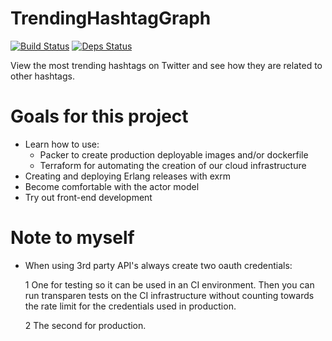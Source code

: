 # TrendingHashtagGraph
[![Build Status](https://travis-ci.org/robinsjdotcom/TrendingHashtagGraph.svg?branch=master)](https://travis-ci.org/robinsjdotcom/TrendingHashtagGraph)
[![Deps Status](https://beta.hexfaktor.org/badge/all/github/robinsjdotcom/TrendingHashtagGraph.svg)](https://beta.hexfaktor.org/github/robinsjdotcom/TrendingHashtagGraph)

View the most trending hashtags on Twitter and see how they are related to other hashtags.

# Goals for this project

- Learn how to use:
  - Packer to create production deployable images and/or dockerfile
  - Terraform for automating the creation of our cloud infrastructure
- Creating and deploying Erlang releases with exrm
- Become comfortable with the actor model
- Try out front-end development


# Note to myself

- When using 3rd party API's always create two oauth credentials:
 
  1 One for testing so it can be used in an CI environment. Then you can run transparen tests on the CI infrastructure without counting towards the rate limit for the credentials used in production.

  2 The second for production.
